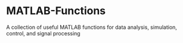 # MATLAB-Functions
A collection of useful MATLAB functions for data analysis, simulation, control, and signal processing
